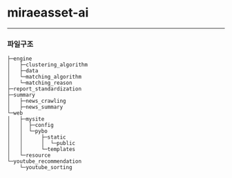 # miraeasset-ai

---

### 파일구조

<!-- prettier-ignore-start -->
```
├─engine
│   ├─clustering_algorithm
│   ├─data
│   └─matching_algorithm
│   └─matching_reason
├─report_standardization
├─summary
│   ├─news_crawling
│   ├─news_summary
└─web
│   ├─mysite
│   │  ├─config
│   │  └─pybo
│   │      ├─static
│   │      │  └─public
│   │      └─templates
│   └─resource
└─youtube_recommendation
    └─youtube_sorting
```
<!-- prettier-ignore-end -->
